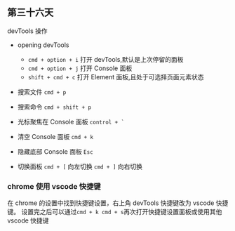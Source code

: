 ## 第三十六天

devTools 操作

- opening devTools

  - `cmd + option + i` 打开 devTools,默认是上次停留的面板
  - `cmd + option + j` 打开 Console 面板
  - `shift + cmd + c` 打开 Element 面板,且处于可选择页面元素状态

- 搜索文件
  `cmd + p`

- 搜索命令
  `cmd + shift + p`

- 光标聚焦在 Console 面板
  `` control + ` ``

- 清空 Console 面板
  `cmd + k`

- 隐藏底部 Console 面板
  `Esc`

- 切换面板
  `cmd + [` 向左切换
  `cmd + ]` 向右切换

### chrome 使用 vscode 快捷键

在 chrome 的设置中找到快捷键设置，右上角 devTools 快捷键改为 vscode 快捷键。
设置完之后可以通过`cmd + k cmd + s`再次打开快捷键设置面板或使用其他 vscode 快捷键
